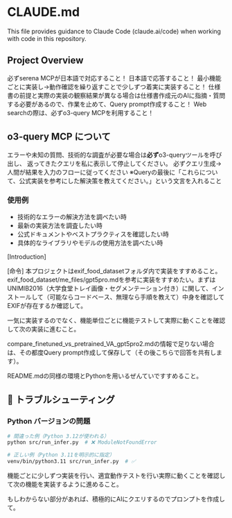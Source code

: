 # CLAUDE.md



This file provides guidance to Claude Code (claude.ai/code) when working with code in this repository.

## Project Overview
必ずserena MCPが日本語で対応すること！
日本語で応答すること！
最小機能ごとに実装し→動作確認を繰り返すことで少しずつ着実に実装すること！
仕様書の前提と実際の実装の観察結果が異なる場合は仕様書作成元のAIに指摘・質問する必要があるので、作業を止めて、Query prompt作成すること！
Web searchの際は、必ずo3-query MCPを利用すること！

## o3-query MCP について
エラーや未知の質問、技術的な調査が必要な場合は**必ず**o3-queryツールを呼び出し、
返ってきたクエリを私に表示して停止してください。
必ずクエリ生成→人間が結果を入力のフローに従ってください
※Queryの最後に「これらについて、公式実装を参考にした解決策を教えてください。」という文言を入れること

### 使用例
- 技術的なエラーの解決方法を調べたい時
- 最新の実装方法を調査したい時  
- 公式ドキュメントやベストプラクティスを確認したい時
- 具体的なライブラリやモデルの使用方法を調べたい時

[Introduction]



[命令]
本プロジェクトはexif_food_datasetフォルダ内で実装をすすめること。
exif_food_dataset/me_files/gpt5pro.mdを参考に実装をすすめたい。まずはUNIMIB2016（大学食堂トレイ画像・セグメンテーション付き）に関して、インストールして（可能ならコードベース、無理なら手順を教えて）中身を確認してEXIFが存在するか確認して。


一気に実装するのでなく、機能単位ごとに機能テストして実際に動くことを確認して次の実装に進むこと。

compare_finetuned_vs_pretrained_VA_gpt5pro2.mdの情報で足りない場合は、その都度Query prompt作成して保存して（その後こちらで回答を共有します）。

README.mdの同様の環境とPythonを用いるぜんていですすめること。

## 🔧 トラブルシューティング

### Python バージョンの問題

```bash
# 間違った例（Python 3.12が使われる）
python src/run_infer.py  # ❌ ModuleNotFoundError

# 正しい例（Python 3.11を明示的に指定）
venv/bin/python3.11 src/run_infer.py  # ✅
```

機能ごとに少しずつ実装を行い、適宜動作テストを行い実際に動くことを確認して次の機能を実装するように進めること。

もしわからない部分があれば、積極的にAIにクエリするのでプロンプトを作成して。